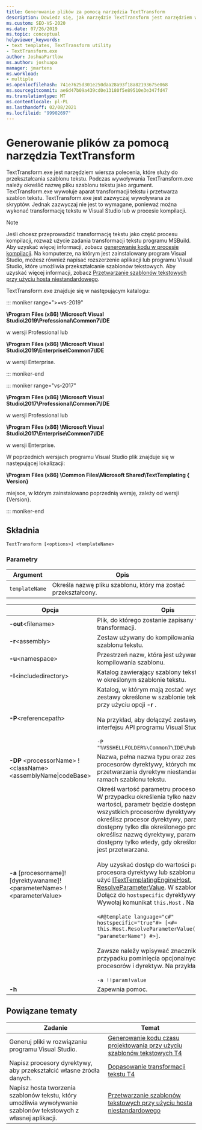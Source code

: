 ```yaml
---
title: Generowanie plików za pomocą narzędzia TextTransform
description: Dowiedz się, jak narzędzie TextTransform jest narzędziem wiersza polecenia, którego można użyć do przekształcenia szablonu tekstu.
ms.custom: SEO-VS-2020
ms.date: 07/26/2019
ms.topic: conceptual
helpviewer_keywords:
- text templates, TextTransform utility
- TextTransform.exe
author: JoshuaPartlow
ms.author: joshuapa
manager: jmartens
ms.workload:
- multiple
ms.openlocfilehash: 741e7625d301e250daa28a93f18a82193675e068
ms.sourcegitcommit: ae6d47b09a439cd0e13180f5e89510e3e347fd47
ms.translationtype: MT
ms.contentlocale: pl-PL
ms.lasthandoff: 02/08/2021
ms.locfileid: "99902697"
---
```

# <a name="generate-files-with-the-texttransform-utility"></a>Generowanie plików za pomocą narzędzia TextTransform

TextTransform.exe jest narzędziem wiersza polecenia, które służy do przekształcania szablonu tekstu. Podczas wywoływania TextTransform.exe należy określić nazwę pliku szablonu tekstu jako argument. TextTransform.exe wywołuje aparat transformacji tekstu i przetwarza szablon tekstu. TextTransform.exe jest zazwyczaj wywoływana ze skryptów. Jednak zazwyczaj nie jest to wymagane, ponieważ można wykonać transformację tekstu w Visual Studio lub w procesie kompilacji.

> [!NOTE]
> Jeśli chcesz przeprowadzić transformację tekstu jako część procesu kompilacji, rozważ użycie zadania transformacji tekstu programu MSBuild. Aby uzyskać więcej informacji, zobacz [generowanie kodu w procesie kompilacji](../modeling/code-generation-in-a-build-process.md). Na komputerze, na którym jest zainstalowany program Visual Studio, możesz również napisać rozszerzenie aplikacji lub programu Visual Studio, które umożliwia przekształcanie szablonów tekstowych. Aby uzyskać więcej informacji, zobacz [Przetwarzanie szablonów tekstowych przy użyciu hosta niestandardowego](../modeling/processing-text-templates-by-using-a-custom-host.md).

TextTransform.exe znajduje się w następującym katalogu:

::: moniker range=">=vs-2019"

**\Program Files (x86) \Microsoft Visual Studio\2019\Professional\Common7\IDE**

w wersji Professional lub

**\Program Files (x86) \Microsoft Visual Studio\2019\Enterprise\Common7\IDE**

w wersji Enterprise.

::: moniker-end

::: moniker range="vs-2017"

**\Program Files (x86) \Microsoft Visual Studio\2017\Professional\Common7\IDE**

w wersji Professional lub

**\Program Files (x86) \Microsoft Visual Studio\2017\Enterprise\Common7\IDE**

w wersji Enterprise.

W poprzednich wersjach programu Visual Studio plik znajduje się w następującej lokalizacji:

**\Program Files (x86) \Common Files\Microsoft Shared\TextTemplating \{ Version}**

miejsce, w którym zainstalowano poprzednią wersję, zależy od wersji {Version}.

::: moniker-end

## <a name="syntax"></a>Składnia

```
TextTransform [<options>] <templateName>
```

### <a name="parameters"></a>Parametry

|**Argument**|**Opis**|
|-|-|
|`templateName`|Określa nazwę pliku szablonu, który ma zostać przekształcony.|

|**Opcja**|**Opis**|
|-|-|
|**-out**\<filename>|Plik, do którego zostanie zapisany wynik transformacji.|
|**-r**\<assembly>|Zestaw używany do kompilowania i uruchamiania szablonu tekstu.|
|**-u**\<namespace>|Przestrzeń nazw, która jest używana do kompilowania szablonu.|
|**-I**\<includedirectory>|Katalog zawierający szablony tekstowe zawarte w określonym szablonie tekstu.|
|**-P**\<referencepath>|Katalog, w którym mają zostać wyszukane zestawy określone w szablonie tekstowym lub przy użyciu opcji **-r** .<br /><br /> Na przykład, aby dołączyć zestawy używane dla interfejsu API programu Visual Studio, użyj<br /><br /> `-P "%VSSHELLFOLDER%\Common7\IDE\PublicAssemblies"`|
|**-DP** \<processorName> ! \<className>\<assemblyName&#124;codeBase>|Nazwa, pełna nazwa typu oraz zestaw procesorów dyrektywy, których można użyć do przetwarzania dyrektyw niestandardowych w ramach szablonu tekstu.|
|**-a** [procesorname]! [dyrektywaname]! \<parameterName> !\<parameterValue>|Określ wartość parametru procesora dyrektywy. W przypadku określenia tylko nazwy parametru i wartości, parametr będzie dostępny dla wszystkich procesorów dyrektywy. Jeśli określisz procesor dyrektywy, parametr jest dostępny tylko dla określonego procesora. Jeśli określisz nazwę dyrektywy, parametr jest dostępny tylko wtedy, gdy określona dyrektywa jest przetwarzana.<br /><br /> Aby uzyskać dostęp do wartości parametrów z procesora dyrektywy lub szablonu tekstu, należy użyć [ITextTemplatingEngineHost. ResolveParameterValue](/previous-versions/visualstudio/visual-studio-2012/bb126369\(v\=vs.110\)). W szablonie tekstowym Dołącz do `hostspecific` dyrektywy Template i Wywołaj komunikat `this.Host` . Na przykład:<br /><br /> `<#@template language="c#" hostspecific="true"#> [<#= this.Host.ResolveParameterValue("", "", "parameterName") #>]`.<br /><br /> Zawsze należy wpisywać znaczniki "!", nawet w przypadku pominięcia opcjonalnych nazw procesorów i dyrektyw. Na przykład:<br /><br /> `-a !!param!value`|
|**-h**|Zapewnia pomoc.|

## <a name="related-topics"></a>Powiązane tematy

|Zadanie|Temat|
|-|-|
|Generuj pliki w rozwiązaniu programu Visual Studio.|[Generowanie kodu czasu projektowania przy użyciu szablonów tekstowych T4](../modeling/design-time-code-generation-by-using-t4-text-templates.md)|
|Napisz procesory dyrektywy, aby przekształcić własne źródła danych.|[Dopasowanie transformacji tekstu T4](../modeling/customizing-t4-text-transformation.md)|
|Napisz hosta tworzenia szablonów tekstu, który umożliwia wywoływanie szablonów tekstowych z własnej aplikacji.|[Przetwarzanie szablonów tekstowych przy użyciu hosta niestandardowego](../modeling/processing-text-templates-by-using-a-custom-host.md)|
